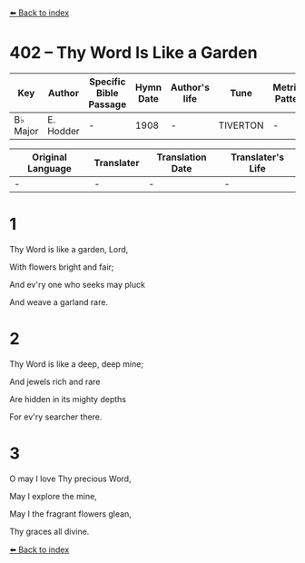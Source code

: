 [⬅️ Back to index](../README.md)

# 402 – Thy Word Is Like a Garden

Key | Author   | Specific Bible Passage     |Hymn Date |Author's life |Tune |Metrical Pattern   |Composer/Source
-- | --------- | ---------------------------|----------|--------------|-----|-------------------|-------------  
B♭ Major |E. Hodder |- |1908 |- |TIVERTON |- |-

Original Language | Translater | Translation Date   | Translater's Life  
----------------- | --------- | --------------------|-------------     
\- |- |- |-




# 1

Thy Word is like a garden, Lord,

With flowers bright and fair;

And ev'ry one who seeks may pluck

And weave a garland rare.



# 2

Thy Word is like a deep, deep  mine;

And jewels rich and rare 

Are hidden in its mighty depths

For ev'ry searcher there.



# 3

O may I love Thy precious Word,

May I explore the mine,

May I the fragrant flowers glean,

Thy graces all divine.

[⬅️ Back to index](../README.md)

